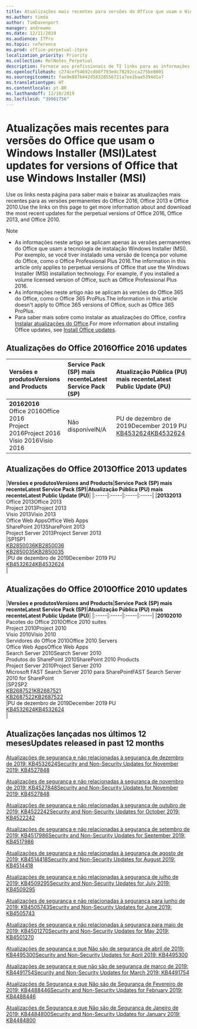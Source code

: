 ```yaml
---
title: Atualizações mais recentes para versões do Office que usam o Windows Installer (MSI)
ms.author: timda
author: TimDavenport
manager: andrewmo
ms.date: 12/11/2019
ms.audience: ITPro
ms.topic: reference
ms.prod: office-perpetual-itpro
localization_priority: Priority
ms.collection: RelNotes_Perpetual
description: Fornece aos profissionais de TI links para as informações de atualização mais recentes para as versões permanentes do Office 2016, Office 2013 e Office 2010
ms.openlocfilehash: c274cef54692cdb8f793edc78292cca275be8001
ms.sourcegitcommit: fae9e887b442d58328556721a7ee2baa5394d1a7
ms.translationtype: HT
ms.contentlocale: pt-BR
ms.lasthandoff: 12/10/2019
ms.locfileid: "39961756"
---
```

# <a name="latest-updates-for-versions-of-office-that-use-windows-installer-msi"></a><span data-ttu-id="d7078-103">Atualizações mais recentes para versões do Office que usam o Windows Installer (MSI)</span><span class="sxs-lookup"><span data-stu-id="d7078-103">Latest updates for versions of Office that use Windows Installer (MSI)</span></span>

<span data-ttu-id="d7078-104">Use os links nesta página para saber mais e baixar as atualizações mais recentes para as versões permanentes do Office 2016, Office 2013 e Office 2010.</span><span class="sxs-lookup"><span data-stu-id="d7078-104">Use the links on this page to get more information about and download the most recent updates for the perpetual versions of Office 2016, Office 2013, and Office 2010.</span></span>
  
 
> [!NOTE]
> - <span data-ttu-id="d7078-p101">As informações neste artigo se aplicam apenas às versões permanentes do Office que usam a tecnologia de instalação Windows Installer (MSI). Por exemplo, se você tiver instalado uma versão de licença por volume do Office, como o Office Professional Plus 2016.</span><span class="sxs-lookup"><span data-stu-id="d7078-p101">The information in this article only applies to perpetual versions of Office that use the Windows Installer (MSI) installation technology. For example, if you installed a volume licensed version of Office, such as Office Professional Plus 2016.</span></span>
> - <span data-ttu-id="d7078-107">As informações neste artigo não se aplicam às versões do Office 365 do Office, como o Office 365 ProPlus.</span><span class="sxs-lookup"><span data-stu-id="d7078-107">The information in this article doesn't apply to Office 365 versions of Office, such as Office 365 ProPlus.</span></span>
> - <span data-ttu-id="d7078-108">Para saber mais sobre como instalar as atualizações do Office, confira [Instalar atualizações do Office](https://support.office.com/article/2ab296f3-7f03-43a2-8e50-46de917611c5).</span><span class="sxs-lookup"><span data-stu-id="d7078-108">For more information about installing Office updates, see [Install Office updates](https://support.office.com/article/2ab296f3-7f03-43a2-8e50-46de917611c5).</span></span> 


## <a name="office-2016-updates"></a><span data-ttu-id="d7078-109">Atualizações do Office 2016</span><span class="sxs-lookup"><span data-stu-id="d7078-109">Office 2016 updates</span></span>

|<span data-ttu-id="d7078-110">**Versões e produtos**</span><span class="sxs-lookup"><span data-stu-id="d7078-110">**Versions and Products**</span></span>|<span data-ttu-id="d7078-111">**Service Pack (SP) mais recente**</span><span class="sxs-lookup"><span data-stu-id="d7078-111">**Latest Service Pack (SP)**</span></span>|<span data-ttu-id="d7078-112">**Atualização Pública (PU) mais recente**</span><span class="sxs-lookup"><span data-stu-id="d7078-112">**Latest Public Update (PU)**</span></span>|
|:-----|:-----|:-----|
|<span data-ttu-id="d7078-113">**2016**</span><span class="sxs-lookup"><span data-stu-id="d7078-113">**2016**</span></span> <br/> <span data-ttu-id="d7078-114">Office 2016</span><span class="sxs-lookup"><span data-stu-id="d7078-114">Office 2016</span></span>  <br/> <span data-ttu-id="d7078-115">Project 2016</span><span class="sxs-lookup"><span data-stu-id="d7078-115">Project 2016</span></span>  <br/> <span data-ttu-id="d7078-116">Visio 2016</span><span class="sxs-lookup"><span data-stu-id="d7078-116">Visio 2016</span></span>  <br/> |<span data-ttu-id="d7078-117">Não disponível</span><span class="sxs-lookup"><span data-stu-id="d7078-117">N/A</span></span>  <br/> |<span data-ttu-id="d7078-118">PU de dezembro de 2019</span><span class="sxs-lookup"><span data-stu-id="d7078-118">December 2019 PU</span></span>  <br/> [<span data-ttu-id="d7078-119">KB4532624</span><span class="sxs-lookup"><span data-stu-id="d7078-119">KB4532624</span></span>](https://support.microsoft.com/help/4532624 ) <br/> |
   
## <a name="office-2013-updates"></a><span data-ttu-id="d7078-120">Atualizações do Office 2013</span><span class="sxs-lookup"><span data-stu-id="d7078-120">Office 2013 updates</span></span>

|<span data-ttu-id="d7078-121">**Versões e produtos**</span><span class="sxs-lookup"><span data-stu-id="d7078-121">**Versions and Products**</span></span>|<span data-ttu-id="d7078-122">**Service Pack (SP) mais recente**</span><span class="sxs-lookup"><span data-stu-id="d7078-122">**Latest Service Pack (SP)**</span></span>|<span data-ttu-id="d7078-123">**Atualização Pública (PU) mais recente**</span><span class="sxs-lookup"><span data-stu-id="d7078-123">**Latest Public Update (PU)**</span></span>|
|:-----|:-----|:-----|:-----|
|<span data-ttu-id="d7078-124">**2013**</span><span class="sxs-lookup"><span data-stu-id="d7078-124">**2013**</span></span> <br/> <span data-ttu-id="d7078-125">Office 2013</span><span class="sxs-lookup"><span data-stu-id="d7078-125">Office 2013</span></span>  <br/> <span data-ttu-id="d7078-126">Project 2013</span><span class="sxs-lookup"><span data-stu-id="d7078-126">Project 2013</span></span>  <br/> <span data-ttu-id="d7078-127">Visio 2013</span><span class="sxs-lookup"><span data-stu-id="d7078-127">Visio 2013</span></span>  <br/> <span data-ttu-id="d7078-128">Office Web Apps</span><span class="sxs-lookup"><span data-stu-id="d7078-128">Office Web Apps</span></span>  <br/> <span data-ttu-id="d7078-129">SharePoint 2013</span><span class="sxs-lookup"><span data-stu-id="d7078-129">SharePoint 2013</span></span>  <br/> <span data-ttu-id="d7078-130">Project Server 2013</span><span class="sxs-lookup"><span data-stu-id="d7078-130">Project Server 2013</span></span>  <br/> |<span data-ttu-id="d7078-131">SP1</span><span class="sxs-lookup"><span data-stu-id="d7078-131">SP1</span></span> <br/> [<span data-ttu-id="d7078-132">KB2850036</span><span class="sxs-lookup"><span data-stu-id="d7078-132">KB2850036</span></span>](https://support.microsoft.com/kb/2850036) <br/>[<span data-ttu-id="d7078-133">KB2850035</span><span class="sxs-lookup"><span data-stu-id="d7078-133">KB2850035</span></span>](https://support.microsoft.com/kb/2850035) <br/> |<span data-ttu-id="d7078-134">PU de dezembro de 2019</span><span class="sxs-lookup"><span data-stu-id="d7078-134">December 2019 PU</span></span>  <br/> [<span data-ttu-id="d7078-135">KB4532624</span><span class="sxs-lookup"><span data-stu-id="d7078-135">KB4532624</span></span>](https://support.microsoft.com/help/4532624  ) <br/> |
   
## <a name="office-2010-updates"></a><span data-ttu-id="d7078-136">Atualizações do Office 2010</span><span class="sxs-lookup"><span data-stu-id="d7078-136">Office 2010 updates</span></span>

|<span data-ttu-id="d7078-137">**Versões e produtos**</span><span class="sxs-lookup"><span data-stu-id="d7078-137">**Versions and Products**</span></span>|<span data-ttu-id="d7078-138">**Service Pack (SP) mais recente**</span><span class="sxs-lookup"><span data-stu-id="d7078-138">**Latest Service Pack (SP)**</span></span>|<span data-ttu-id="d7078-139">**Atualização Pública (PU) mais recente**</span><span class="sxs-lookup"><span data-stu-id="d7078-139">**Latest Public Update (PU)**</span></span>|
|:-----|:-----|:-----|:-----|
|<span data-ttu-id="d7078-140">**2010**</span><span class="sxs-lookup"><span data-stu-id="d7078-140">**2010**</span></span> <br/> <span data-ttu-id="d7078-141">Pacotes do Office 2010</span><span class="sxs-lookup"><span data-stu-id="d7078-141">Office 2010 suites</span></span>  <br/> <span data-ttu-id="d7078-142">Project 2010</span><span class="sxs-lookup"><span data-stu-id="d7078-142">Project 2010</span></span>  <br/> <span data-ttu-id="d7078-143">Visio 2010</span><span class="sxs-lookup"><span data-stu-id="d7078-143">Visio 2010</span></span>  <br/> <span data-ttu-id="d7078-144">Servidores do Office 2010</span><span class="sxs-lookup"><span data-stu-id="d7078-144">Office 2010 Servers</span></span>  <br/> <span data-ttu-id="d7078-145">Office Web Apps</span><span class="sxs-lookup"><span data-stu-id="d7078-145">Office Web Apps</span></span>  <br/> <span data-ttu-id="d7078-146">Search Server 2010</span><span class="sxs-lookup"><span data-stu-id="d7078-146">Search Server 2010</span></span>  <br/> <span data-ttu-id="d7078-147">Produtos do SharePoint 2010</span><span class="sxs-lookup"><span data-stu-id="d7078-147">SharePoint 2010 Products</span></span>  <br/> <span data-ttu-id="d7078-148">Project Server 2010</span><span class="sxs-lookup"><span data-stu-id="d7078-148">Project Server 2010</span></span>  <br/> <span data-ttu-id="d7078-149">Microsoft FAST Search Server 2010 para SharePoint</span><span class="sxs-lookup"><span data-stu-id="d7078-149">FAST Search Server 2010 for SharePoint</span></span>  <br/> |<span data-ttu-id="d7078-150">SP2</span><span class="sxs-lookup"><span data-stu-id="d7078-150">SP2</span></span> <br/>[<span data-ttu-id="d7078-151">KB2687521</span><span class="sxs-lookup"><span data-stu-id="d7078-151">KB2687521</span></span>](https://support.microsoft.com/kb/2687521) <br/> [<span data-ttu-id="d7078-152">KB2687522</span><span class="sxs-lookup"><span data-stu-id="d7078-152">KB2687522</span></span>](https://support.microsoft.com/kb/2687522) <br/> |<span data-ttu-id="d7078-153">PU de dezembro de 2019</span><span class="sxs-lookup"><span data-stu-id="d7078-153">December 2019 PU</span></span>  <br/> [<span data-ttu-id="d7078-154">KB4532624</span><span class="sxs-lookup"><span data-stu-id="d7078-154">KB4532624</span></span>](https://support.microsoft.com/help/4532624  ) <br/>|
   

   
## <a name="updates-released-in-past-12-months"></a><span data-ttu-id="d7078-155">Atualizações lançadas nos últimos 12 meses</span><span class="sxs-lookup"><span data-stu-id="d7078-155">Updates released in past 12 months</span></span>

[<span data-ttu-id="d7078-156">Atualizações de segurança e não relacionadas à segurança de dezembro de 2019: KB4532624</span><span class="sxs-lookup"><span data-stu-id="d7078-156">Security and Non-Security Updates for November 2019: KB4527848</span></span>](https://support.microsoft.com/help/4532624)

[<span data-ttu-id="d7078-157">Atualizações de segurança e não relacionadas à segurança de novembro de 2019: KB4527848</span><span class="sxs-lookup"><span data-stu-id="d7078-157">Security and Non-Security Updates for November 2019: KB4527848</span></span>](https://support.microsoft.com/help/4527848)

[<span data-ttu-id="d7078-158">Atualizações de segurança e não relacionadas à segurança de outubro de 2019: KB4522242</span><span class="sxs-lookup"><span data-stu-id="d7078-158">Security and Non-Security Updates for October 2019: KB4522242</span></span>](https://support.microsoft.com/help/4522242)

[<span data-ttu-id="d7078-159">Atualizações de segurança e não relacionadas à segurança de setembro de 2019: KB4517986</span><span class="sxs-lookup"><span data-stu-id="d7078-159">Security and Non-Security Updates for September 2019: KB4517986</span></span>](https://support.microsoft.com/help/4517986 )

[<span data-ttu-id="d7078-160">Atualizações de segurança e não relacionadas à segurança de agosto de 2019: KB4514418</span><span class="sxs-lookup"><span data-stu-id="d7078-160">Security and Non-Security Updates for August 2019: KB4514418</span></span>](https://support.microsoft.com/help/4514418)

[<span data-ttu-id="d7078-161">Atualizações de segurança e não relacionadas à segurança de julho de 2019: KB4509295</span><span class="sxs-lookup"><span data-stu-id="d7078-161">Security and Non-Security Updates for July 2019: KB4509295</span></span>](https://support.microsoft.com/help/4509295)

[<span data-ttu-id="d7078-162">Atualizações de segurança e não relacionadas à segurança para junho de 2019: KB4505743</span><span class="sxs-lookup"><span data-stu-id="d7078-162">Security and Non-Security Updates for June 2019: KB4505743</span></span>](https://support.microsoft.com/help/4505743)

[<span data-ttu-id="d7078-163">Atualizações de segurança e não relacionadas à segurança para maio de 2019: KB4501270</span><span class="sxs-lookup"><span data-stu-id="d7078-163">Security and Non-Security Updates for May 2019: KB4501270 </span></span>](https://support.microsoft.com/pt-BR/help/4501270)

[<span data-ttu-id="d7078-164">Atualizações de segurança e que Não são de segurança de abril de 2019: KB4495300</span><span class="sxs-lookup"><span data-stu-id="d7078-164">Security and Non-Security Updates for April 2019: KB4495300</span></span>](https://support.microsoft.com/pt-BR/help/4495300)

[<span data-ttu-id="d7078-165">Atualizações de segurança e que não são de segurança de março de 2019: KB4491754</span><span class="sxs-lookup"><span data-stu-id="d7078-165">Security and Non-Security Updates for March 2019: KB4491754</span></span>](https://support.microsoft.com/pt-BR/help/4491754) 

[<span data-ttu-id="d7078-166">Atualizações de Segurança e que Não são de Segurança de Fevereiro de 2019: KB4488446</span><span class="sxs-lookup"><span data-stu-id="d7078-166">Security and Non-Security Updates for February 2019: KB4488446</span></span>](https://support.microsoft.com/help/4488446)

[<span data-ttu-id="d7078-167">Atualizações de Segurança e que Não são de Segurança de Janeiro de 2019: KB4484800</span><span class="sxs-lookup"><span data-stu-id="d7078-167">Security and Non-Security Updates for January 2019: KB4484800</span></span>](https://support.microsoft.com/help/4484800)







 

   

   

  


  
 
  
 
  

  
   
  
